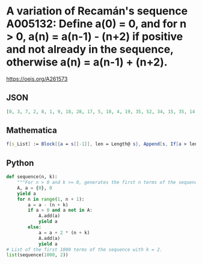 # A variation of Recamán's sequence A005132: Define a\(0\) \= 0, and for n \> 0, a\(n\) \= a\(n\-1\) \- \(n\+2\) if positive and not already in the sequence, otherwise a\(n\) \= a\(n\-1\) \+ \(n\+2\)\.
https://oeis.org/A261573
## JSON
```JSON
[0, 3, 7, 2, 8, 1, 9, 18, 28, 17, 5, 18, 4, 19, 35, 52, 34, 15, 35, 14, 36, 13, 37, 12, 38, 11, 39, 10, 40, 71, 103, 70, 104, 69, 33, 70, 32, 71, 31, 72, 30, 73, 29, 74, 120, 167, 119, 168, 118, 67, 119, 66, 120, 65, 121, 64, 6, 65, 125, 186, 124, 61, 125, 60, 126, 59, 127, 58, 128, 57]
```
## Mathematica
```Mathematica
f[s_List] := Block[{a = s[[-1]], len = Length@ s}, Append[s, If[a > len + 1 && ! MemberQ[s, a - len - 2], a - len - 2, a + len + 2]]]; Nest[f, {0}, 70] (* _Robert G. Wilson v_, Sep 08 2015 *)
```
## Python
```Python
def sequence(n, k):
    """For n > 0 and k >= 0, generates the first n terms of the sequence"""
    A, a = {0}, 0
    yield a
    for n in range(1, n + 1):
        a = a - (n + k)
        if a > 0 and a not in A:
            A.add(a)
            yield a
        else:
            a = a + 2 * (n + k)
            A.add(a)
            yield a
# List of the first 1000 terms of the sequence with k = 2.
list(sequence(1000, 2))
```
